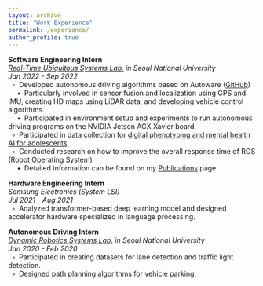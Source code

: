 ```yaml
---
layout: archive
title: "Work Experience"
permalink: /experience/
author_profile: true
---
```

**Software Engineering Intern**  
*[Real-Time Ubiquitous Systems Lab.](https://rubis.snu.ac.kr/) in Seoul National University*  
*Jan 2022 - Sep 2022*  
&ensp;◦&ensp;Developed autonomous driving algorithms based on Autoware ([GitHub](https://github.com/rubis-lab/Autoware_On_Embedded))  
&ensp; &ensp;•&ensp;Particularly involved in sensor fusion and localization using GPS and IMU, creating HD maps using LiDAR data, and developing vehicle control algorithms.  
&ensp; &ensp;•&ensp;Participated in environment setup and experiments to run autonomous driving programs on the NVIDIA Jetson AGX Xavier board.  
&ensp;◦&ensp;Participated in data collection for [digital phenotyping and mental health AI for adolescents](https://rubis.snu.ac.kr/index.php/sample-page/research/)  
&ensp;◦&ensp;Conducted research on how to improve the overall response time of ROS (Robot Operating System)  
&ensp; &ensp;•&ensp;Detailed information can be found on my [Publications](https://sunho001215.github.io/publications/) page.  

**Hardware Engineering Intern**  
*Samsung Electronics (System LSI)*  
*Jul 2021 - Aug 2021*  
&ensp;◦&ensp;Analyzed transformer-based deep learning model and designed accelerator hardware specialized in language processing.  

**Autonomous Driving Intern**  
*[Dynamic Robotics Systems Lab.](http://dyros.snu.ac.kr/) in Seoul National University*  
*Jan 2020 - Feb 2020*  
&ensp;◦&ensp;Participated in creating datasets for lane detection and traffic light detection.  
&ensp;◦&ensp;Designed path planning algorithms for vehicle parking.  

